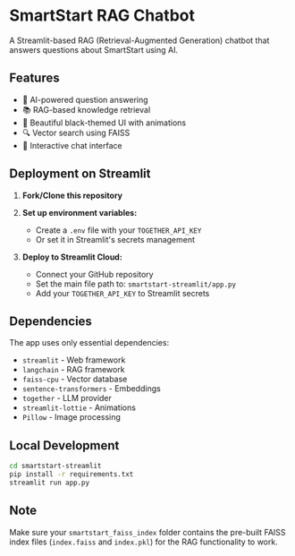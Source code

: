 # SmartStart RAG Chatbot

A Streamlit-based RAG (Retrieval-Augmented Generation) chatbot that answers questions about SmartStart using AI.

## Features

- 🤖 AI-powered question answering
- 📚 RAG-based knowledge retrieval
- 🎨 Beautiful black-themed UI with animations
- 🔍 Vector search using FAISS
- 💬 Interactive chat interface

## Deployment on Streamlit

1. **Fork/Clone this repository**
2. **Set up environment variables:**
   - Create a `.env` file with your `TOGETHER_API_KEY`
   - Or set it in Streamlit's secrets management

3. **Deploy to Streamlit Cloud:**
   - Connect your GitHub repository
   - Set the main file path to: `smartstart-streamlit/app.py`
   - Add your `TOGETHER_API_KEY` to Streamlit secrets

## Dependencies

The app uses only essential dependencies:
- `streamlit` - Web framework
- `langchain` - RAG framework
- `faiss-cpu` - Vector database
- `sentence-transformers` - Embeddings
- `together` - LLM provider
- `streamlit-lottie` - Animations
- `Pillow` - Image processing

## Local Development

```bash
cd smartstart-streamlit
pip install -r requirements.txt
streamlit run app.py
```

## Note

Make sure your `smartstart_faiss_index` folder contains the pre-built FAISS index files (`index.faiss` and `index.pkl`) for the RAG functionality to work.
